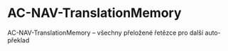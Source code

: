 # AC-NAV-TranslationMemory
AC-NAV-TranslationMemory – všechny přeložené řetězce pro další auto-překlad
